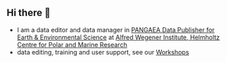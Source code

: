 ## Hi there 👋

- I am a data editor and data manager in [PANGAEA Data Publisher for Earth & Environmental Science](https://github.com/pangaea-data-publisher) at [Alfred Wegener Institute, Helmholtz Centre for Polar and Marine Research](https://www.awi.de)
- data editing, training and user support, see our [Workshops](https://github.com/pangaea-data-publisher/community-workshop-material)


<!--
**Danapit/Danapit** is a ✨ _special_ ✨ repository because its `README.md` (this file) appears on your GitHub profile.

Here are some ideas to get you started:

- 🔭 I’m currently working on ...
- 🌱 I’m currently learning ...
- 👯 I’m looking to collaborate on ...
- 🤔 I’m looking for help with ...
- 💬 Ask me about ...
- 📫 How to reach me: ...
- 😄 Pronouns: ...
- ⚡ Fun fact: ...
-->
